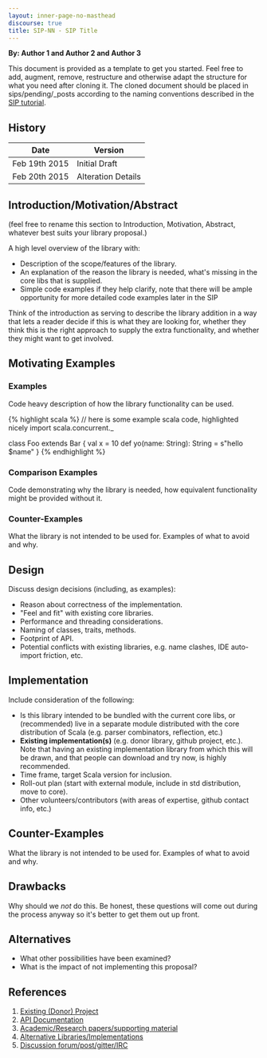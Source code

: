 ```yaml
---
layout: inner-page-no-masthead
discourse: true
title: SIP-NN - SIP Title
---
```


**By: Author 1 and Author 2 and Author 3**

This document is provided as a template to get you started. Feel free to add, augment,
remove, restructure and otherwise adapt the structure for what you need after cloning it.
The cloned document should be placed in sips/pending/_posts according to the naming
conventions described in the [SIP tutorial](./sip-tutorial.html).

## History

| Date          | Version       |
|---------------|---------------|
| Feb 19th 2015 | Initial Draft |
| Feb 20th 2015 | Alteration Details |

## Introduction/Motivation/Abstract

(feel free to rename this section to Introduction, Motivation, Abstract, whatever best suits
  your library proposal.)

A high level overview of the library with:

* Description of the scope/features of the library.
* An explanation of the reason the library is needed, what's missing in the core libs
  that is supplied.
* Simple code examples if they help clarify, note that there will be ample opportunity
  for more detailed code examples later in the SIP

Think of the introduction as serving to describe the library addition in a way
that lets a reader decide if this is what they are looking for, whether they think
this is the right approach to supply the extra functionality, and whether they might
want to get involved.

## Motivating Examples

### Examples

Code heavy description of how the library functionality can be used.

{% highlight scala %}
// here is some example scala code, highlighted nicely
import scala.concurrent._

class Foo extends Bar {
  val x = 10
  def yo(name: String): String = s"hello $name"
}
{% endhighlight %}

### Comparison Examples

Code demonstrating why the library is needed, how equivalent functionality
might be provided without it.

### Counter-Examples

What the library is not intended to be used for. Examples of what to avoid and
why.

## Design

Discuss design decisions (including, as examples):

* Reason about correctness of the implementation.
* "Feel and fit" with existing core libraries.
* Performance and threading considerations.
* Naming of classes, traits, methods.
* Footprint of API.
* Potential conflicts with existing libraries, e.g. name clashes, IDE auto-import friction, etc.

## Implementation

Include consideration of the following:

* Is this library intended to be bundled with the current core libs, or (recommended) live in
a separate module distributed with the core distribution of Scala
(e.g. parser combinators, reflection, etc.)
* **Existing implementation(s)** (e.g. donor library, github project, etc.). Note that
having an existing implementation library from which this will be drawn, and that people
can download and try now, is highly recommended.
* Time frame, target Scala version for inclusion.
* Roll-out plan (start with external module, include in std distribution, move to core).
* Other volunteers/contributors (with areas of expertise, github contact info, etc.)

## Counter-Examples

What the library is not intended to be used for. Examples of what to avoid and
why.

## Drawbacks

Why should we *not* do this. Be honest, these questions will come out during the
process anyway so it's better to get them out up front.

## Alternatives

* What other possibilities have been examined?
* What is the impact of not implementing this proposal?

## References

1. [Existing (Donor) Project][1]
2. [API Documentation][2]
3. [Academic/Research papers/supporting material][3]
4. [Alternative Libraries/Implementations][4]
5. [Discussion forum/post/gitter/IRC][5]

[1]: http://github.com "GitHub"
[2]: http://www.scala-lang.org/api/ "Scaladoc"
[3]: http://en.wikipedia.org/wiki/Academic_publishing "Academic/Research"
[4]: https://github.com/dogescript/dogescript "Alternatives"
[5]: https://gitter.im "Gitter"
